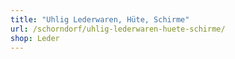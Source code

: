 ```yaml
---
title: "Uhlig Lederwaren, Hüte, Schirme"
url: /schorndorf/uhlig-lederwaren-huete-schirme/
shop: Leder
---
```

